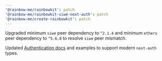 ```yaml
---
'@rainbow-me/rainbowkit': patch
'@rainbow-me/rainbowkit-siwe-next-auth': patch
'@rainbow-me/create-rainbowkit': patch
---
```


Upgraded minimum `siwe` peer dependency to `^2.1.4` and minimum `ethers` peer dependency to `^5.6.8` to resolve `siwe` peer mismatch.

Updated [Authentication docs](https://www.rainbowkit.com/docs/authentication) and examples to support modern `next-auth` types.
